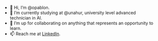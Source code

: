 - 👋 Hi, I’m @opablon.
- 🌱 I’m currently studying at @unahur, university level advanced technician in AI.
- 💞️ I’m up for collaborating on anything that represents an opportunity to learn.
- 📫 Reach me at [LinkedIn](https://www.linkedin.com/in/opablon/).
